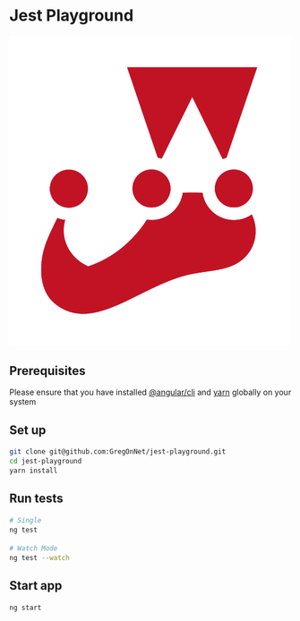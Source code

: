 # Jest Playground

![jest](./src/assets/jest.svg)

## Prerequisites

Please ensure that you have installed [@angular/cli] and [yarn] globally on your
system

[@angular/cli]: https://angular.io/cli
[yarn]: https://yarnpkg.com/lang/en/docs/install/

## Set up

```bash
git clone git@github.com:GregOnNet/jest-playground.git
cd jest-playground
yarn install
```

## Run tests

```bash
# Single
ng test

# Watch Mode
ng test --watch
```

## Start app

```bash
ng start
```
